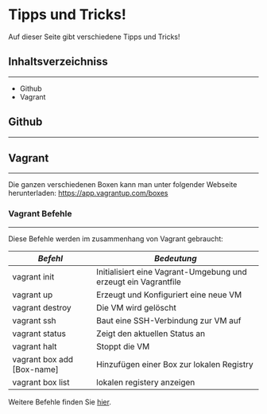 # Tipps und Tricks!

Auf dieser Seite gibt verschiedene Tipps und Tricks!

## Inhaltsverzeichniss
***
- Github
- Vagrant


## Github
***


## Vagrant
***
Die ganzen verschiedenen Boxen kann man unter folgender Webseite herunterladen: https://app.vagrantup.com/boxes

### Vagrant Befehle
***

Diese Befehle werden im zusammenhang von Vagrant gebraucht:

| *Befehl*     | *Bedeutung* |
|------------|-----------|
| vagrant init | Initialisiert eine Vagrant-Umgebung und erzeugt ein Vagrantfile    |
| vagrant up | Erzeugt und Konfiguriert eine neue VM    |
| vagrant destroy        | Die VM wird gelöscht     |
| vagrant ssh | Baut eine SSH-Verbindung zur VM auf    |
| vagrant status | Zeigt den aktuellen Status an    |
| vagrant halt | Stoppt die VM    |
| vagrant box add [Box-name]         | Hinzufügen einer Box zur lokalen Registry       |
| vagrant box list | lokalen registery anzeigen    |

Weitere Befehle finden Sie [hier](https://www.vagrantup.com/docs/cli/).
